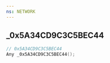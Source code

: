 ```yaml
---
ns: NETWORK
---
```

## _0x5A34CD9C3C5BEC44

```c
// 0x5A34CD9C3C5BEC44
Any _0x5A34CD9C3C5BEC44();
```

